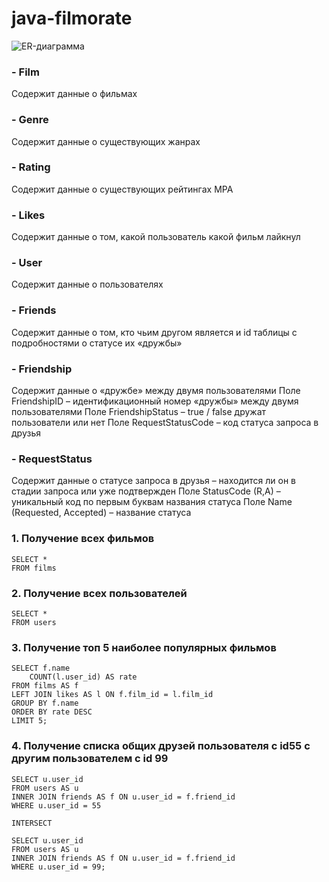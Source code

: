 # java-filmorate

![ER-диаграмма]([https://github.com/GoryachayaG/java-filmorate/raw/assets/images/ERдиаграмма.png](https://github.com/GoryachayaG/java-filmorate/commit/88724e9eddcca9b3d01dccde29ab086f8e9ff316))


### - Film

Содержит данные о фильмах

### - Genre

Содержит данные о существующих жанрах

### - Rating

Содержит данные о существующих рейтингах МРА

### - Likes

Содержит данные о том, какой пользователь какой фильм лайкнул

### - User

Содержит данные о пользователях

### - Friends

Содержит данные о том, кто чьим другом является и id таблицы с подробностями о статусе их «дружбы»

### - Friendship

Содержит данные о «дружбе» между двумя пользователями
Поле FriendshipID – идентификационный номер «дружбы» между двумя пользователями
Поле FriendshipStatus – true / false дружат пользователи или нет
Поле RequestStatusCode – код статуса запроса в друзья

### - RequestStatus

Содержит данные о статусе запроса в друзья – находится ли он в стадии запроса или уже подтвержден
Поле StatusCode (R,A) – уникальный код по первым буквам названия статуса
Поле Name (Requested, Accepted) – название статуса




### 1. Получение всех фильмов
```
SELECT *
FROM films
```

### 2. Получение всех пользователей
```
SELECT *
FROM users
```

### 3. Получение топ 5 наиболее популярных фильмов
```
SELECT f.name
	COUNT(l.user_id) AS rate
FROM films AS f
LEFT JOIN likes AS l ON f.film_id = l.film_id
GROUP BY f.name
ORDER BY rate DESC
LIMIT 5;
```
 
### 4. Получение списка общих друзей пользователя с id55 с другим пользователем с id 99
```
SELECT u.user_id
FROM users AS u
INNER JOIN friends AS f ON u.user_id = f.friend_id
WHERE u.user_id = 55

INTERSECT

SELECT u.user_id
FROM users AS u
INNER JOIN friends AS f ON u.user_id = f.friend_id
WHERE u.user_id = 99;
```
